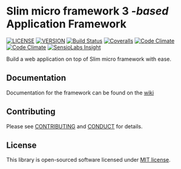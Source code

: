 # Slim micro framework 3 _-based_ Application Framework

[![LICENSE](https://img.shields.io/packagist/l/projek-xyz/slim.svg?style=flat-square)](LICENSE.md)
[![VERSION](https://img.shields.io/packagist/v/projek-xyz/slim.svg?style=flat-square)](https://github.com/projek-xyz/slim-skeleton/releases)
[![Build Status](https://img.shields.io/travis/projek-xyz/slim-framework/master.svg?style=flat-square)](https://travis-ci.org/projek-xyz/slim-framework)
[![Coveralls](https://img.shields.io/coveralls/projek-xyz/slim-framework/master.svg?style=flat-square)](https://coveralls.io/github/projek-xyz/slim-framework)
[![Code Climate](https://img.shields.io/codeclimate/coverage/github/projek-xyz/slim-framework.svg?style=flat-square)](https://codeclimate.com/coverage/projek-xyz/slim-framework)
[![Code Climate](https://img.shields.io/codeclimate/github/projek-xyz/slim-framework.svg?style=flat-square)](https://codeclimate.com/github/projek-xyz/slim-framework)
[![SensioLabs Insight](https://img.shields.io/sensiolabs/i/54d5b9b0-46bb-45b3-bf83-03cb483b4a81.svg?style=flat-square)](https://insight.sensiolabs.com/projects/54d5b9b0-46bb-45b3-bf83-03cb483b4a81)

Build a web application on top of Slim micro framework with ease.

## Documentation

Documentation for the framework can be found on the [wiki](../../wiki)

## Contributing

Please see [CONTRIBUTING](.github/CONTRIBUTING.md) and [CONDUCT](.github/CONDUCT.md) for details.

## License

This library is open-sourced software licensed under [MIT license](LICENSE.md).
